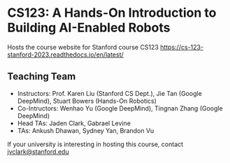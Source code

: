 # CS123: A Hands-On Introduction to Building AI-Enabled Robots
Hosts the course website for Stanford course CS123 https://cs-123-stanford-2023.readthedocs.io/en/latest/

## Teaching Team
- Instructors: Prof. Karen Liu (Stanford CS Dept.), Jie Tan (Google DeepMind), Stuart Bowers (Hands-On Robotics)
- Co-Intructors: Wenhao Yu (Google DeepMind), Tingnan Zhang (Google DeepMind)
- Head TAs: Jaden Clark, Gabrael Levine
- TAs: Ankush Dhawan, Sydney Yan, Brandon Vu


If your university is interesting in hosting this course, contact jvclark@stanford.edu
